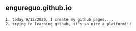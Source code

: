 ## engureguo.github.io
```
1. today 9/12/2020, I create my github pages....
2. trying to learning github, it's so nice a platform!!!
```
